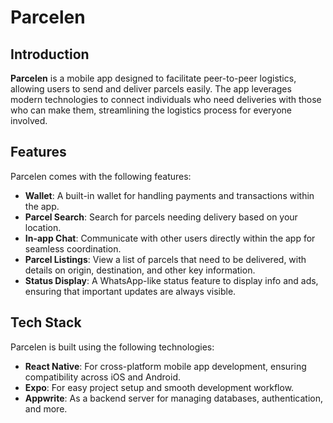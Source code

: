 # Parcelen

## Introduction

**Parcelen** is a mobile app designed to facilitate peer-to-peer logistics, allowing users to send and deliver parcels easily. The app leverages modern technologies to connect individuals who need deliveries with those who can make them, streamlining the logistics process for everyone involved.

## Features

Parcelen comes with the following features:

- **Wallet**: A built-in wallet for handling payments and transactions within the app.
- **Parcel Search**: Search for parcels needing delivery based on your location.
- **In-app Chat**: Communicate with other users directly within the app for seamless coordination.
- **Parcel Listings**: View a list of parcels that need to be delivered, with details on origin, destination, and other key information.
- **Status Display**: A WhatsApp-like status feature to display info and ads, ensuring that important updates are always visible.

## Tech Stack

Parcelen is built using the following technologies:

- **React Native**: For cross-platform mobile app development, ensuring compatibility across iOS and Android.
- **Expo**: For easy project setup and smooth development workflow.
- **Appwrite**: As a backend server for managing databases, authentication, and more.
